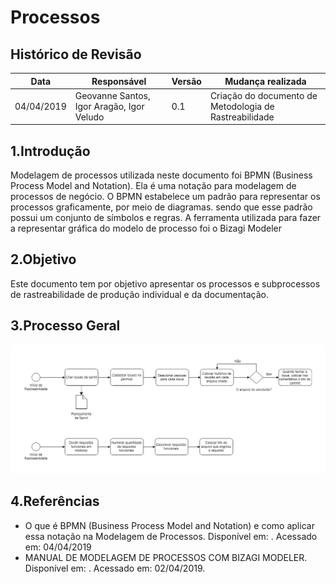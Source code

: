 # Processos

## Histórico de Revisão

| Data       | Responsável      | Versão | Mudança realizada                      |
| ---------- | ---------------- | ------ | -------------------------------------- |
|04/04/2019|Geovanne Santos, Igor Aragão, Igor Veludo| 0.1| Criação do documento de Metodologia de Rastreabilidade|

## 1.Introdução
Modelagem de processos utilizada neste documento foi BPMN (Business Process Model and Notation). Ela é uma notação para modelagem de processos de negócio. O BPMN estabelece um padrão para representar os processos graficamente, por meio de diagramas. sendo que esse padrão possui um conjunto de símbolos e regras.
A ferramenta utilizada para fazer a representar gráfica do modelo de processo foi o Bizagi Modeler

## 2.Objetivo
Este documento tem por objetivo apresentar os processos e subprocessos de rastreabilidade de produção individual e da documentação.
## 3.Processo Geral

![Imagem](https://github.com/ads-2019-1/ads-2019-1/blob/master/wiki/docs/modulo2/img/ModeloRastreabilidade.png?raw=true)

## 4.Referências

<ul>
<li>O que é BPMN (Business Process Model and Notation) e como aplicar essa notação na Modelagem de Processos.
Disponível em:
<https://www.euax.com.br/2017/02/o-que-e-bpmn-business-process-model-and-notation/>. Acessado em: 04/04/2019 </li>


<li>MANUAL DE MODELAGEM DE PROCESSOS COM BIZAGI MODELER.
Disponível em: <http://www.sgc.goias.gov.br/upload/arquivos/2017-04/manual-de-modelagem-de-processos-usando-bizagi.pdf>. Acessado em: 02/04/2019. </li>
</ul>
